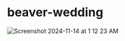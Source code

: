 # beaver-wedding
![Screenshot 2024-11-14 at 1 12 23 AM](https://github.com/user-attachments/assets/16f621fc-5059-40ad-93ff-b7f6937b62b3)
